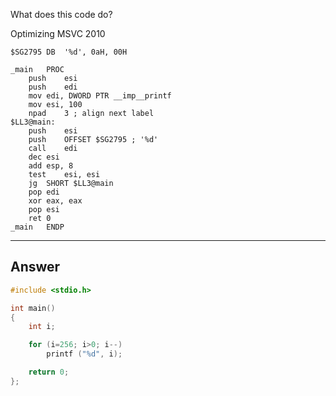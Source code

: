 What does this code do?

Optimizing MSVC 2010

```assembly
$SG2795	DB	'%d', 0aH, 00H

_main	PROC
	push	esi
	push	edi
	mov	edi, DWORD PTR __imp__printf
	mov	esi, 100
	npad	3 ; align next label
$LL3@main:
	push	esi
	push	OFFSET $SG2795 ; '%d'
	call	edi
	dec	esi
	add	esp, 8
	test	esi, esi
	jg	SHORT $LL3@main
	pop	edi
	xor	eax, eax
	pop	esi
	ret	0
_main	ENDP
```

---

## Answer

```c
#include <stdio.h>

int main()
{
	int i;

	for (i=256; i>0; i--)
		printf ("%d", i);

	return 0;
};
```